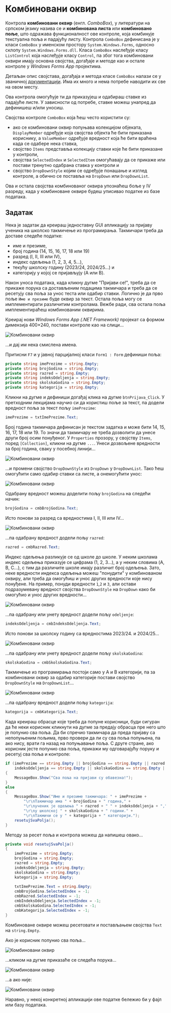 # Комбиновани оквир

Контрола **комбиновани оквир** (енгл. *ComboBox*), у литератури на српском
језику назива се и **комбинована листа** или **комбиновано поље**, што одражава
функционалност ове контроле, која комбинује текстуална поља и падајућу листу.
Контрола `ComboBox` дефинисана је у класи `ComboBox` у именском простору
`System.Windows.Forms`, односно склопу `System.Windows.Forms.dll`. Класа
`ComboBox` наслеђује класу `ListControl` која наслеђује класу `Control`, па
због тога комбиновани оквири имају основна својства, догађаје и методе као и
остале контроле у *Windows Forms App* пројектима.

Детаљан опис својстава, догађаја и метода класе `ComboBox` налази се у
званичној [документацији](https://learn.microsoft.com/en-us/dotnet/api/system.windows.forms.combobox?view=netframework-4.8).
Има их много и нема потребе наводити их све на овом месту.

Ова контрола омогућује ти да приказујеш и одабираш ставке из падајуће листе.
У зависности од потребе, ставке можеш унапред да дефинишеш и/или уносиш.

Својства контроле `ComboBox` која ћеш често користити су:

* ако се комбиновани оквир попуњава колекцијом објеката, `DisplаyMember` одређује
која својства објекта ће бити приказана кориснику, а `ValueMember` одређује
вредност која ће бити враћена када се одабере нека ставка,
* својство `Items` представља колекцију ставки које ће бити приказане у
контроли,
* својства `SelectedIndex` и `SelectedItem` омогућавају да се прикаже или
постави тренутно одабрана ставка у контроли и
* својство `DropDownStyle` којим се одређује понашање и изглед контроле, а
обично се поставља на `DropDown` или `DropDownList`.

Ова и остала својства комбинованог оквира упознаћеш боље у IV разреду, када у
комбиноване оквире будеш уписивао податке из базе података.

## Задатак

Нека је задатак да креираш једноставну GUI апликацију за пријаву ученика на
школско такмичење из програмирања. Такмичари треба да доставе следеће податке:

* име и презиме,
* број година (14, 15, 16, 17, 18 или 19)
* разред (I, II, III или IV),
* индекс одељења (1, 2, 3, 4, 5...),
* текућу школску годину (2023/24, 2024/25...) и
* категорију у којој се пријављују (A или B).

Након уноса података, када кликну дугме "Пријави се!", треба да се прикаже
порука са достављеним подацима такмичара и треба да се ресетују сва поља за
унос теста или одабир ставки. Логично је да прво поље `Име и презиме` буде
оквир за текст. Остала поља могу се имплементирати различитим контролама. Вежбе
ради, сва остала поља имплементираћеш комбинованим оквирима.

Креирај нови *Windows Forms App (.NET Framework)* пројекат са формом димензија
400×240, постави контроле као на слици...

![Комбиновани оквир](./images/combobox-01.png)

...и дај им нека смислена имена.

Притисни `F7` и у јавној парцијалној класи `Form1 : Form` дефиниши поља:

```cs
private string imePrezime = string.Empty;
private string brojGodina = string.Empty;
private string razred = string.Empty;
private string indeksOdeljenja = string.Empty;
private string skolskaGodina = string.Empty;
private string kategorija = string.Empty;
```

Кликни на дугме и дефиниши догађај клика на дугме `btnPrijava_Click`. У
претходним лекцијама научио си да користиш поље за текст, па додели вредност
поља за текст пољу `imePrezime`:

```cs
imePrezime = txtImePrezime.Text;
```

Број година такмичара дефинисан је текстом задатка и може бити 14, 15, 16, 17,
18 или 19. То значи да такмичару не треба дозволити да унесе други број осим
понуђеног. У `Properties` прозору, у својству `Items`, поред `[Collection]`,
кликни на дугме `...`. Унеси дозвољене вредности за број година, сваку у
посебној линији...

![Комбиновани оквир](./images/combobox-02.png)

...и промени својство `DropDownStyle` из `DropDown` у `DropDownList`. Тако ћеш
омогућити само одабир ставки са листе, а онемогућити унос:

![Комбиновани оквир](./images/combobox-03.png)

Одабрану вредност можеш доделити пољу `brojGodina` на следећи начин:

```cs
brojGodina = cmbBrojGodina.Text;
```

Исто понови за разред са вредностима I, II, III или IV...

![Комбиновани оквир](./images/combobox-04.png)

...па одабрану вредност додели пољу `razred`:

```cs
razred = cmbRazred.Text;
```

Индекс одељења разликује се од школе до школе. У неким школама индекс одељења
приказује се цифрама (1, 2, 3...), а у неким словима (A, B, C...), с тим да
различите школе имају различит број одељења. Зато, неке вредности индекса
одељења можеш "понудити" у комбинованом оквиру, али треба да омогућиш и унос
других вредности које нису понуђене. На пример, понуди вредности `1`,`2` и `3`,
али остави подразумевану вредност својства `DropDownStyle` на `DropDown` како би
омогућио и унос других вредности...

![Комбиновани оквир](./images/combobox-05.png)

...па одабрану или унету вредност додели пољу `odeljenje`:

```cs
indeksOdeljenja = cmbIndeksOdeljenja.Text;
```

Исто понови за школску годину са вредностима 2023/24. и 2024/25...

![Комбиновани оквир](./images/combobox-06.png)

...па одабрану или унету вредност додели пољу `skolskaGodina`:

```cs
skolskaGodina = cmbSkolskaGodina.Text;
```

Такмичење из програмирања постоји само у A и B категорији, па за комбиновани
оквир за одабир категорије постави својство `DropDownStyle` на `DropDownList`...

![Комбиновани оквир](./images/combobox-07.png)

...па одабрану вредност додели пољу `kategorija`:

```cs
kategorija = cmbKategorija.Text;
```

Када креираш обрасце које треба да попуне корисници, буди сигуран да ће неки
корисник кликнути на дугме за предају обрасца пре него што је попунио сва поља.
Да би спречио такмичара да преда пријаву са непопуњеним пољима, прво провери да
ли су сва поља попуњена, па ако нису, врати га назад на попуњавање поља. С
друге стране, ако корисник јесте попунио сва поља, прикажи му одговарајућу
поруку и ресетуј сва поља и контроле:

```cs
if (imePrezime == string.Empty || brojGodina == string.Empty || razred == string.Empty ||
    indeksOdeljenja == string.Empty || skolskaGodina == string.Empty || kategorija == string.Empty)
{
    MessageBox.Show("Сва поља на пријави су обавезна!");
}
else
{
    MessageBox.Show("Име и презиме такмичара: " + imePrezime +
        "\r\nТакмичар има " + brojGodina + " година," +
        "\r\nученик је одељења " + razred + " " + indeksOdeljenja + "," +
        "\r\nу школској " + skolskaGodina + " години." +
        "\r\nТакмичи се у " + kategorija + " категорији.");
    resetujSvaPolja();
}
```

Методу за ресет поља и контрола можеш да напишеш овако...

```cs
private void resetujSvaPolja()
{
    imePrezime = string.Empty;
    brojGodina = string.Empty;
    razred = string.Empty;
    indeksOdeljenja = string.Empty;
    skolskaGodina = string.Empty;
    kategorija = string.Empty;
    
    txtImePrezime.Text = string.Empty;
    cmbBrojGodina.SelectedIndex = -1;
    cmbRazred.SelectedIndex = -1;
    cmbIndeksOdeljenja.SelectedIndex = -1;
    cmbSkolskaGodina.SelectedIndex = -1;
    cmbKategorija.SelectedIndex = -1;
}
```

Комбиноване оквире можеш ресетовати и постављањем својства `Text` на `string.Empty`.

Ако је корисник попунио сва поља...

![Комбиновани оквир](./images/combobox-08.png)

...кликом на дугме приказаће се следећа порука...

![Комбиновани оквир](./images/combobox-09.png)

...а ако није:

![Комбиновани оквир](./images/combobox-10.png)

Наравно, у некој конкретној апликацији ове податке бележио би у фајл или базу
података.
